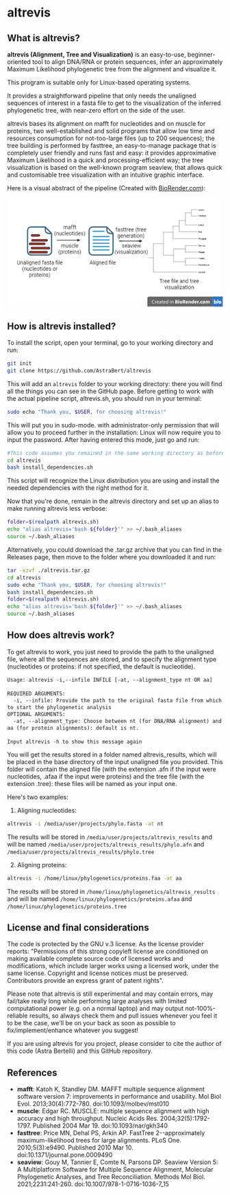 # altrevis

## What is altrevis?
**altrevis (Alignment, Tree and Visualization)** is an easy-to-use, beginner-oriented tool to align DNA/RNA or protein sequences, infer an approximately Maximum Likelihood phylogenetic tree from the alignment and visualize it. 

This program is suitable only for Linux-based operating systems.

It provides a straightforward pipeline that only needs the unaligned sequences of interest in a fasta file to get to the visualization of the inferred phylogenetic tree, with near-zero effort on the side of the user. 

altrevis bases its alignment on mafft for nucleotides and on muscle for proteins, two well-established and solid programs that allow low time and resources consumption for not-too-large files (up to 200 sequences); the tree building is performed by fasttree, an easy-to-manage package that is completely user friendly and runs fast and easy: it provides approximative Maximum Likelihood in a quick and processing-efficient way; the tree visualization is based on the well-known program seaview, that allows quick and customisable tree visualization with an intuitive graphic interface.

Here is a visual abstract of the pipeline (Created with [BioRender.com](https://www.biorender.com/)):

![Alt](./visual_abstract.png)

## How is altrevis installed?

To install the script, open your terminal, go to your working directory and run:

```bash
git init
git clone https://github.com/AstraBert/altrevis
```

This will add an `altrevis` folder to your working directory: there you will find all the things you can see in the GitHub page. Before getting to work with the actual pipeline script, altrevis.sh, you should run in your terminal:

```bash
sudo echo "Thank you, $USER, for choosing altrevis!"  
```

This will put you in sudo-mode. with administrator-only permission that will allow you to proceed further in the installation: Linux will now require you to input the password. After having entered this mode, just go and run:

```bash
#This code assumes you remained in the same working directory as before
cd altrevis
bash install_dependencies.sh
```
This script will recognize the Linux distribution you are using and install the needed dependencies with the right method for it. 

Now that you're done, remain in the altrevis directory and set up an alias to make running altrevis less verbose:

```bash
folder=$(realpath altrevis.sh)
echo "alias altrevis='bash ${folder}'" >> ~/.bash_aliases
source ~/.bash_aliases
```

Alternatively, you could download the .tar.gz archive that you can find in the Releases page, then move to the folder where you downloaded it and run:
```bash
tar -xzvf ./altrevis.tar.gz
cd altrevis
sudo echo "Thank you, $USER, for choosing altrevis!" 
bash install_dependencies.sh
folder=$(realpath altrevis.sh)
echo "alias altrevis='bash ${folder}'" >> ~/.bash_aliases
source ~/.bash_aliases
```

## How does altrevis work?

To get altrevis to work, you just need to provide the path to the unaligned file, where all the sequences are stored, and to specify the alignment type (nucleotides or proteins: if not specified, the default is nucleotide).

```
Usage: altrevis -i,--infile INFILE [-at, --alignment_type nt OR aa]

REQUIRED ARGUMENTS:
  -i, --infile: Provide the path to the original fasta file from which to start the phylogenetic analysis
OPTIONAL ARGUMENTS:
  -at, --alignment_type: Choose between nt (for DNA/RNA alignment) and aa (for protein alignments): default is nt.

Input altrevis -h to show this message again
```
You will get the results stored in a folder named altrevis_results, which will be placed in the base directory of the input unaligned file you provided. This folder will contain the aligned file (with the extension .afn if the input were nucleotides, .afaa if the input were proteins) and the tree file (with the extension .tree): these files will be named as your input one. 

Here's two examples:

1. Aligning nucleotides:
  ```bash
  altrevis -i /media/user/projects/phylo.fasta -at nt
  ```
  The results will be stored in `/media/user/projects/altrevis_results` and will be named `/media/user/projects/altrevis_results/phylo.afn` and `/media/user/projects/altrevis_results/phylo.tree`


2. Aligning proteins:
  ```bash
  altrevis -i /home/linux/phylogenetics/proteins.faa -at aa
  ```
  The results will be stored in `/home/linux/phylogenetics/altrevis_results` and will be named `/home/linux/phylogenetics/proteins.afaa` and `/home/linux/phylogenetics/proteins.tree`

## License and final considerations
The code is protected by the GNU v.3 license. As the license provider reports: "Permissions of this strong copyleft license are conditioned on making available complete source code of licensed works and modifications, which include larger works using a licensed work, under the same license. Copyright and license notices must be preserved. Contributors provide an express grant of patent rights".

Please note that altrevis is still experimental and may contain errors, may fail/take really long while performing large analyses with limited computational power (e.g. on a normal laptop) and may output not-100%-reliable results, so always check them and pull issues whenever you feel it to be the case, we'll be on your back as soon as possible to fix/implement/enhance whatever you suggest!

If you are using altrevis for you project, please consider to cite the author of this code (Astra Bertelli) and this GitHub repository. 


## References
- **mafft**: Katoh K, Standley DM. MAFFT multiple sequence alignment software version 7: improvements in performance and usability. Mol Biol Evol. 2013;30(4):772-780. doi:10.1093/molbev/mst010
- **muscle**: Edgar RC. MUSCLE: multiple sequence alignment with high accuracy and high throughput. Nucleic Acids Res. 2004;32(5):1792-1797. Published 2004 Mar 19. doi:10.1093/nar/gkh340
- **fasttree**: Price MN, Dehal PS, Arkin AP. FastTree 2--approximately maximum-likelihood trees for large alignments. PLoS One. 2010;5(3):e9490. Published 2010 Mar 10. doi:10.1371/journal.pone.0009490
- **seaview**: Gouy M, Tannier E, Comte N, Parsons DP. Seaview Version 5: A Multiplatform Software for Multiple Sequence Alignment, Molecular Phylogenetic Analyses, and Tree Reconciliation. Methods Mol Biol. 2021;2231:241-260. doi:10.1007/978-1-0716-1036-7_15

